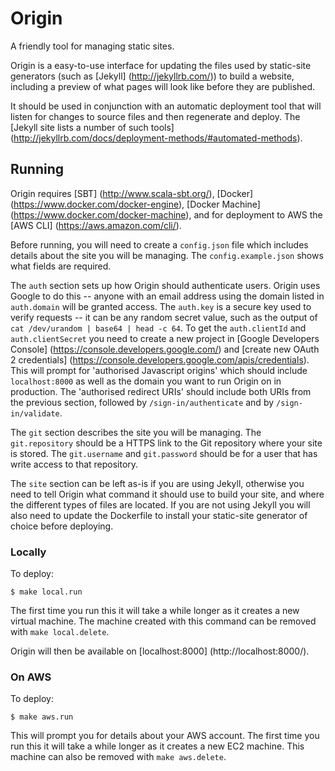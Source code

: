 Origin
======

A friendly tool for managing static sites.

Origin is a easy-to-use interface for updating the files used by static-site generators (such as [Jekyll] (http://jekyllrb.com/)) to build a website, including a preview of what pages will look like before they are published.

It should be used in conjunction with an automatic deployment tool that will listen for changes to source files and then regenerate and deploy. The [Jekyll site lists a number of such tools] (http://jekyllrb.com/docs/deployment-methods/#automated-methods).


Running
-------

Origin requires [SBT] (http://www.scala-sbt.org/), [Docker] (https://www.docker.com/docker-engine), [Docker Machine] (https://www.docker.com/docker-machine), and for deployment to AWS the [AWS CLI] (https://aws.amazon.com/cli/).

Before running, you will need to create a `config.json` file which includes details about the site you will be managing. The `config.example.json` shows what fields are required.

The `auth` section sets up how Origin should authenticate users. Origin uses Google to do this -- anyone with an email address using the domain listed in `auth.domain` will be granted access. The `auth.key` is a secure key used to verify requests -- it can be any random secret value, such as the output of `cat /dev/urandom | base64 | head -c 64`. To get the `auth.clientId` and `auth.clientSecret` you need to create a new project in [Google Developers Console] (https://console.developers.google.com/) and [create new OAuth 2 credentials] (https://console.developers.google.com/apis/credentials). This will prompt for 'authorised Javascript origins' which should include `localhost:8000` as well as the domain you want to run Origin on in production. The 'authorised redirect URIs' should include both URIs from the previous section, followed by `/sign-in/authenticate` and by `/sign-in/validate`.

The `git` section describes the site you will be managing. The `git.repository` should be a HTTPS link to the Git repository where your site is stored. The `git.username` and `git.password` should be for a user that has write access to that repository.

The `site` section can be left as-is if you are using Jekyll, otherwise you need to tell Origin what command it should use to build your site, and where the different types of files are located. If you are not using Jekyll you will also need to update the Dockerfile to install your static-site generator of choice before deploying.

### Locally

To deploy:

	$ make local.run

The first time you run this it will take a while longer as it creates a new virtual machine. The machine created with this command can be removed with `make local.delete`.

Origin will then be available on [localhost:8000] (http://localhost:8000/).

### On AWS

To deploy:

	$ make aws.run

This will prompt you for details about your AWS account. The first time you run this it will take a while longer as it creates a new EC2 machine. This machine can also be removed with `make aws.delete`.
